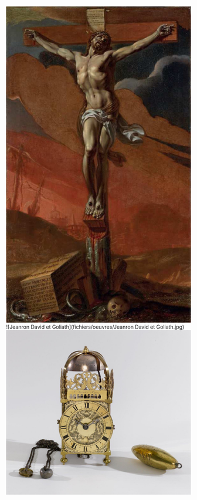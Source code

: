 ![Sacquespee](/fichiers/oeuvres/2014-sacquespee.jpg)
![Jeanron David et Goliath](fichiers/oeuvres/Jeanron David et Goliath.jpg)
![Horloge](/fichiers/oeuvres/2013-horloge.jpg)
